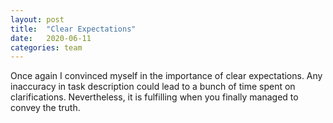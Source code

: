 ```yaml
---
layout: post
title:  "Clear Expectations"
date:   2020-06-11
categories: team
---
```


Once again I convinced myself in the importance of clear expectations.
Any inaccuracy in task description could lead to a bunch of time spent on clarifications.
Nevertheless, it is fulfilling when you finally managed to convey the truth.
